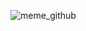 ![meme_github](https://user-images.githubusercontent.com/76439488/171728903-3fa095d4-431e-453d-8b35-cfdf9e73eb6b.jpg)
